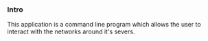 ### Intro
This application is a command line program 
which allows the user to interact with the networks around it's severs.
